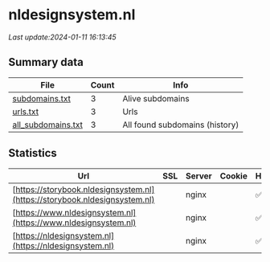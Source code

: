 # nldesignsystem.nl
*Last update:2024-01-11 16:13:45*
## Summary data
| File       | Count | Info |
|------------|-------|------|
|[subdomains.txt](/data/nldesignsystem/subdomains.txt)|3|Alive subdomains|
|[urls.txt](/data/nldesignsystem/urls.txt)|3|Urls|
|[all_subdomains.txt](/data/nldesignsystem/all_subdomains.txt)|3|All found subdomains (history)|
## Statistics
| Url | SSL | Server | Cookie | HSTS | CSP | XFO | XXP | RP | Tech |
|------------|-------|------|------|------|------|------|------|------|------|
|[https://storybook.nldesignsystem.nl](https://storybook.nldesignsystem.nl)| |nginx| |:white_check_mark: | | | | |:white_check_mark: |HSTS Nginx Plesk|
|[https://www.nldesignsystem.nl](https://www.nldesignsystem.nl)| |nginx| |:white_check_mark: | | | | |:white_check_mark: |Docusaurus:3.1.0 HST...|
|[https://nldesignsystem.nl](https://nldesignsystem.nl)| |nginx| |:white_check_mark: | | | | |:white_check_mark: |Docusaurus:3.1.0 HST...|
